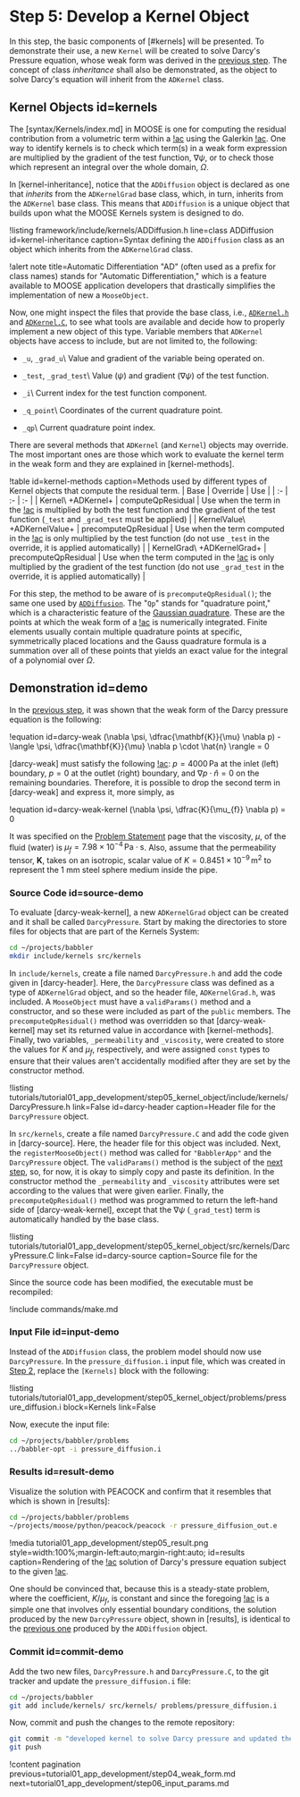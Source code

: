 # Step 5: Develop a Kernel Object

In this step, the basic components of [#kernels] will be presented. To demonstrate their use, a new `Kernel` will be created to solve Darcy's Pressure equation, whose weak form was derived in the [previous step](tutorial01_app_development/step04_weak_form.md#demo). The concept of class *inheritance* shall also be demonstrated, as the object to solve Darcy's equation will inherit from the `ADKernel` class.

## Kernel Objects id=kernels

The [syntax/Kernels/index.md] in MOOSE is one for computing the residual contribution from a volumetric term within a [!ac](PDE) using the Galerkin [!ac](FEM). One way to identify kernels is to check which term(s) in a weak form expression are multiplied by the gradient of the test function, $\nabla \psi$, or to check those which represent an integral over the whole domain, $\Omega$.

In [kernel-inheritance], notice that the `ADDiffusion` object is declared as one that *inherits* from the `ADKernelGrad` base class, which, in turn, inherits from the `ADKernel` base class. This means that `ADDiffusion` is a unique object that builds upon what the MOOSE Kernels system is designed to do.

!listing framework/include/kernels/ADDiffusion.h
         line=class ADDiffusion
         id=kernel-inheritance
         caption=Syntax defining the `ADDiffusion` class as an object which inherits from the `ADKernelGrad` class.

!alert note title=Automatic Differentiation
"AD" (often used as a prefix for class names) stands for "Automatic Differentiation," which is a feature available to MOOSE application developers that drastically simplifies the implementation of new a `MooseObject`. <!--The non-AD counterparts of objects are the subject of the next tutorial-->

Now, one might inspect the files that provide the base class, i.e., [`ADKernel.h`](framework/include/kernels/ADKernel.h) and [`ADKernel.C`](framework/src/kernels/ADKernel.C), to see what tools are available and decide how to properly implement a new object of this type. Variable members that `ADKernel` objects have access to include, but are not limited to, the following:

- `_u`, `_grad_u`\\
  Value and gradient of the variable being operated on.

- `_test`, `_grad_test`\\
  Value ($\psi$) and gradient ($\nabla \psi$) of the test function.

- `_i`\\
  Current index for the test function component.

- `_q_point`\\
  Coordinates of the current quadrature point.

- `_qp`\\
  Current quadrature point index.

There are several methods that `ADKernel` (and `Kernel`) objects may override. The most important ones are those which work to evaluate the kernel term in the weak form and they are explained in [kernel-methods].

!table id=kernel-methods caption=Methods used by different types of Kernel objects that compute the residual term.
| Base | Override | Use |
| :- | :- | :- |
| Kernel\\ +ADKernel+ | computeQpResidual | Use when the term in the [!ac](PDE) is multiplied by both the test function and the gradient of the test function (`_test` and `_grad_test` must be applied) |
| KernelValue\\ +ADKernelValue+ | precomputeQpResidual | Use when the term computed in the [!ac](PDE) is only multiplied by the test function (do not use `_test` in the override, it is applied automatically) |
| KernelGrad\\ +ADKernelGrad+ | precomputeQpResidual | Use when the term computed in the [!ac](PDE) is only multiplied by the gradient of the test function (do not use `_grad_test` in the override, it is applied automatically) |

For this step, the method to be aware of is `precomputeQpResidual()`; the same one used by [`ADDiffusion`](framework/src/kernels/ADDiffusion.C). The "`Qp`" stands for "quadrature point," which is a characteristic feature of the [Gaussian quadrature](https://en.wikipedia.org/wiki/Gaussian_quadrature). These are the points at which the weak form of a [!ac](PDE) is numerically integrated. Finite elements usually contain multiple quadrature points at specific, symmetrically placed locations and the Gauss quadrature formula is a summation over all of these points that yields an exact value for the integral of a polynomial over $\Omega$.

## Demonstration id=demo

In the [previous step](tutorial01_app_development/step04_weak_form.md#demo), it was shown that the weak form of the Darcy pressure equation is the following:

!equation id=darcy-weak
(\nabla \psi, \dfrac{\mathbf{K}}{\mu} \nabla p) - \langle \psi, \dfrac{\mathbf{K}}{\mu} \nabla p \cdot \hat{n} \rangle = 0

[darcy-weak] must satisfy the following [!ac](BVP): $p = 4000 \, \textrm{Pa}$ at the inlet (left) boundary, $p = 0$ at the outlet (right) boundary, and $\nabla p \cdot \hat{n} = 0$ on the remaining boundaries. Therefore, it is possible to drop the second term in [darcy-weak] and express it, more simply, as

!equation id=darcy-weak-kernel
(\nabla \psi, \dfrac{K}{\mu_{f}} \nabla p) = 0

It was specified on the [Problem Statement](tutorial01_app_development/problem_statement.md#mats) page that the viscosity, $\mu$, of the fluid (water) is $\mu_{f} = 7.98 \times 10^{-4} \, \textrm{Pa} \cdot \textrm{s}$. Also, assume that the permeability tensor, $\mathbf{K}$, takes on an isotropic, scalar value of $K = 0.8451 \times 10^{-9} \, \textrm{m}^{2}$ to represent the 1 mm steel sphere medium inside the pipe<!--This should also be given in the problem statement, so long as it remains constant throughout the tutorial-->.

### Source Code id=source-demo

To evaluate [darcy-weak-kernel], a new `ADKernelGrad` object can be created and it shall be called `DarcyPressure`. Start by making the directories to store files for objects that are part of the Kernels System:

```bash
cd ~/projects/babbler
mkdir include/kernels src/kernels
```

In `include/kernels`, create a file named `DarcyPressure.h` and add the code given in [darcy-header]. Here, the `DarcyPressure` class was defined as a type of `ADKernelGrad` object, and so the header file, `ADKernelGrad.h`, was included. A `MooseObject` must have a `validParams()` method and a constructor, and so these were included as part of the `public` members. The `precomputeQpResidual()` method was overridden so that [darcy-weak-kernel] may set its returned value in accordance with [kernel-methods]. Finally, two variables, `_permeability` and `_viscosity`, were created to store the values for $K$ and $\mu_{f}$, respectively, and were assigned `const` types to ensure that their values aren't accidentally modified after they are set by the constructor method.

!listing tutorials/tutorial01_app_development/step05_kernel_object/include/kernels/DarcyPressure.h
         link=False
         id=darcy-header
         caption=Header file for the `DarcyPressure` object.

In `src/kernels`, create a file named `DarcyPressure.C` and add the code given in [darcy-source].
Here, the header file for this object was included. Next, the `registerMooseObject()` method was called for `"BabblerApp"` and the `DarcyPressure` object. The `validParams()` method is the subject of the [next step](tutorial01_app_development/step06_input_params.md), so, for now, it is okay to simply copy and paste its definition. In the constructor method the `_permeability` and `_viscosity` attributes were set according to the values that were given earlier. Finally, the `precomputeQpResidual()` method was programmed to return the left-hand side of [darcy-weak-kernel], except that the $\nabla \psi$ (`_grad_test`) term is automatically handled by the base class.

!listing tutorials/tutorial01_app_development/step05_kernel_object/src/kernels/DarcyPressure.C
         link=False
         id=darcy-source
         caption=Source file for the `DarcyPressure` object.

Since the source code has been modified, the executable must be recompiled:

!include commands/make.md

### Input File id=input-demo

Instead of the `ADDiffusion` class, the problem model should now use `DarcyPressure`. In the `pressure_diffusion.i` input file, which was created in [Step 2](tutorial01_app_development/step02_input_file.md#input-demo), replace the `[Kernels]` block with the following:

!listing tutorials/tutorial01_app_development/step05_kernel_object/problems/pressure_diffusion.i
         block=Kernels
         link=False

Now, execute the input file:

```bash
cd ~/projects/babbler/problems
../babbler-opt -i pressure_diffusion.i
```

### Results id=result-demo

Visualize the solution with PEACOCK and confirm that it resembles that which is shown in [results]:

```bash
cd ~/projects/babbler/problems
~/projects/moose/python/peacock/peacock -r pressure_diffusion_out.e
```

!media tutorial01_app_development/step05_result.png
       style=width:100%;margin-left:auto;margin-right:auto;
       id=results
       caption=Rendering of the [!ac](FEM) solution of Darcy's pressure equation subject to the given [!ac](BVP).

One should be convinced that, because this is a steady-state problem, where the coefficient, $K / \mu_{f}$, is constant and since the foregoing [!ac](BVP) is a simple one that involves only essential boundary conditions,
the solution produced by the new `DarcyPressure` object, shown in [results],
is identical to the [previous one](tutorial01_app_development/step02_input_file.md#results) produced by the `ADDiffusion` object.

### Commit id=commit-demo

Add the two new files, `DarcyPressure.h` and `DarcyPressure.C`, to the git tracker and update the `pressure_diffusion.i` file:

```bash
cd ~/projects/babbler
git add include/kernels/ src/kernels/ problems/pressure_diffusion.i
```

Now, commit and push the changes to the remote repository:

```bash
git commit -m "developed kernel to solve Darcy pressure and updated the problem input file"
git push
```

!content pagination previous=tutorial01_app_development/step04_weak_form.md
                    next=tutorial01_app_development/step06_input_params.md
